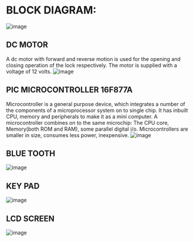 # BLOCK DIAGRAM:
![image](https://user-images.githubusercontent.com/99087988/155833276-c4801621-8585-4990-892c-67e28a1652a4.png)
## DC MOTOR
A dc motor with forward and reverse motion is used for the opening and closing operation of the lock respectively. The motor is supplied with a voltage of 12 volts.
![image](https://user-images.githubusercontent.com/99087988/155833350-ebff6f88-0172-4634-b907-2f54b4b69ead.png)
## PIC MICROCONTROLLER 16F877A
Microcontroller is a general purpose device, which integrates a number of the components of a microprocessor system on to single chip. It has inbuilt CPU, memory and peripherals to make it as a mini computer. A microcontroller combines on to the same microchip: The CPU core, Memory(both ROM and RAM), some parallel digital i/o. Microcontrollers are smaller in size, consumes less power, inexpensive.
![image](https://user-images.githubusercontent.com/99087988/155833407-c82e569b-4c0d-4416-8afc-e020a4477254.png)
## BLUE TOOTH
![image](https://user-images.githubusercontent.com/99087988/155833443-e1eea549-7237-465e-89c8-63c192068672.png)
## KEY PAD
![image](https://user-images.githubusercontent.com/99087988/155833473-86c5ef29-09ff-4ba5-8139-dd73d5f49645.png)
## LCD SCREEN
![image](https://user-images.githubusercontent.com/99087988/155833504-823d4ead-7c61-4e8d-808b-775c4db91747.png)


